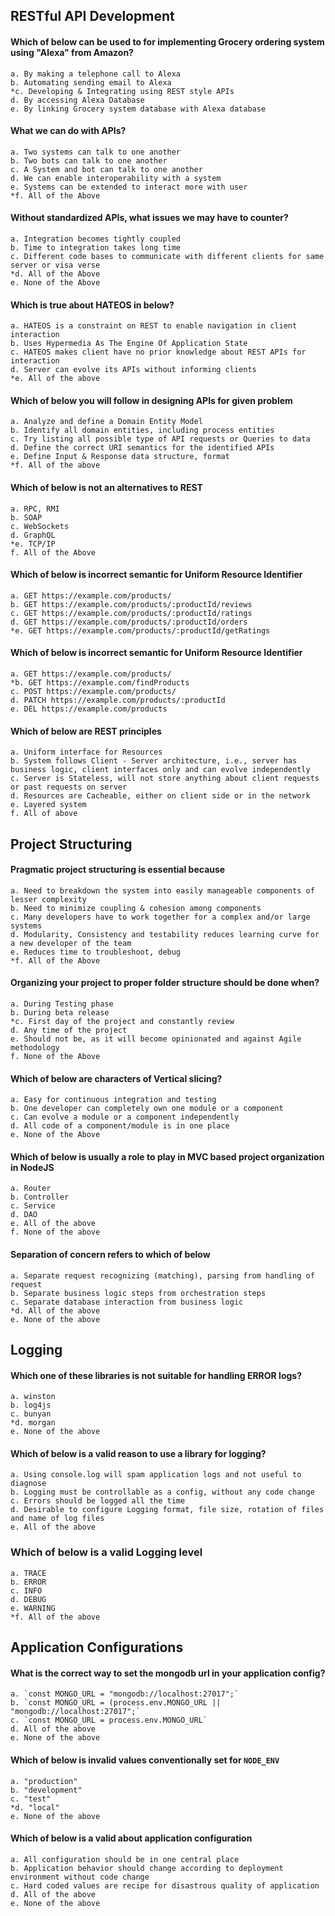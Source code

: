## RESTful API Development

#### Which of below can be used to for implementing Grocery ordering system using "Alexa" from Amazon?

	a. By making a telephone call to Alexa
	b. Automating sending email to Alexa
	*c. Developing & Integrating using REST style APIs
	d. By accessing Alexa Database
	e. By linking Grocery system database with Alexa database

#### What we can do with APIs?

	a. Two systems can talk to one another
	b. Two bots can talk to one another
	c. A System and bot can talk to one another
	d. We can enable interoperability with a system
	e. Systems can be extended to interact more with user
	*f. All of the Above

#### Without standardized APIs, what issues we may have to counter?

	a. Integration becomes tightly coupled
	b. Time to integration takes long time
	c. Different code bases to communicate with different clients for same server or visa verse
	*d. All of the Above
	e. None of the Above

#### Which is true about HATEOS in below?

	a. HATEOS is a constraint on REST to enable navigation in client interaction
	b. Uses Hypermedia As The Engine Of Application State
	c. HATEOS makes client have no prior knowledge about REST APIs for interaction
	d. Server can evolve its APIs without informing clients
	*e. All of the above

#### Which of below you will follow in designing APIs for given problem

	a. Analyze and define a Domain Entity Model
	b. Identify all domain entities, including process entities
	c. Try listing all possible type of API requests or Queries to data
	d. Define the correct URI semantics for the identified APIs
	e. Define Input & Response data structure, format
	*f. All of the above

#### Which of below is not an alternatives to REST

	a. RPC, RMI
	b. SOAP
	c. WebSockets
	d. GraphQL
	*e. TCP/IP
	f. All of the Above

#### Which of below is incorrect semantic for Uniform Resource Identifier

	a. GET https://example.com/products/
	b. GET https://example.com/products/:productId/reviews
	c. GET https://example.com/products/:productId/ratings
	d. GET https://example.com/products/:productId/orders
	*e. GET https://example.com/products/:productId/getRatings

#### Which of below is incorrect semantic for Uniform Resource Identifier

	a. GET https://example.com/products/
	*b. GET https://example.com/findProducts
	c. POST https://example.com/products/
	d. PATCH https://example.com/products/:productId
	e. DEL https://example.com/products

#### Which of below are REST principles

	a. Uniform interface for Resources
	b. System follows Client - Server architecture, i.e., server has business logic, client interfaces only and can evolve independently
	c. Server is Stateless, will not store anything about client requests or past requests on server
	d. Resources are Cacheable, either on client side or in the network
	e. Layered system
	f. All of above
	
## Project Structuring

#### Pragmatic project structuring is essential because

	a. Need to breakdown the system into easily manageable components of lesser complexity
	b. Need to minimize coupling & cohesion among components
	c. Many developers have to work together for a complex and/or large systems
	d. Modularity, Consistency and testability reduces learning curve for a new developer of the team
	e. Reduces time to troubleshoot, debug
	*f. All of the Above

#### Organizing your project to proper folder structure should be done when?

	a. During Testing phase
	b. During beta release
	*c. First day of the project and constantly review
	d. Any time of the project
	e. Should not be, as it will become opinionated and against Agile methodology
	f. None of the Above

#### Which of below are characters of Vertical slicing?

	a. Easy for continuous integration and testing
	b. One developer can completely own one module or a component
	c. Can evolve a module or a component independently
	d. All code of a component/module is in one place
	e. None of the Above


#### Which of below is usually a role to play in MVC based project organization in NodeJS

	a. Router
	b. Controller
	c. Service
	d. DAO
	e. All of the above
	f. None of the above

#### Separation of concern refers to which of below

	a. Separate request recognizing (matching), parsing from handling of request
	b. Separate business logic steps from orchestration steps
	c. Separate database interaction from business logic
	*d. All of the above
	e. None of the above

## Logging

#### Which one of these libraries is not suitable for handling ERROR logs?

	a. winston
	b. log4js
	c. bunyan
	*d. morgan
	e. None of the above

#### Which of below is a valid reason to use a library for logging?

	a. Using console.log will spam application logs and not useful to diagnose
	b. Logging must be controllable as a config, without any code change
	c. Errors should be logged all the time
	d. Desirable to configure Logging format, file size, rotation of files and name of log files
	e. All of the above

### Which of below is a valid Logging level

	a. TRACE
	b. ERROR
	c. INFO
	d. DEBUG
	e. WARNING
	*f. All of the above

## Application Configurations

#### What is the correct way to set the mongodb url in your application config?
	a. `const MONGO_URL = "mongodb://localhost:27017";`
	b. `const MONGO_URL = (process.env.MONGO_URL || "mongodb://localhost:27017";`
	c. `const MONGO_URL = process.env.MONGO_URL`
	d. All of the above
	e. None of the above

#### Which of below is invalid values conventionally set for `NODE_ENV`

	a. "production"
	b. "development"
	c. "test"
	*d. "local"
	e. None of the above

#### Which of below is a valid about application configuration

	a. All configuration should be in one central place
	b. Application behavior should change according to deployment environment without code change
	c. Hard coded values are recipe for disastrous quality of application
	d. All of the above
	e. None of the above
